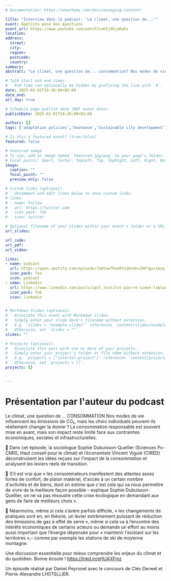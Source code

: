 ```yaml
---
# Documentation: https://wowchemy.com/docs/managing-content/

title: "Interview dans le podcast: 'Le climat, une question de...'"
event: Baptiste pose des questions
event_url: https://www.youtube.com/watch?v=HIjdkjaRaEs
location:
address:
  street:
  city:
  region:
  postcode:
  country:
summary:
abstract: "Le climat, une question de... consommation? Nos modes de vie influencent les émissions de CO₂, mais les choix individuels peuvent-ils réellement changer la donne ? La consommation responsable est souvent mise en avant, mais son impact reste limité face aux contraintes économiques, sociales et infrastructurelles. Dans cet épisode, la sociologue Sophie Dubuisson-Quellier (Sciences Po-CNRS, Haut conseil pour le climat) et l’économiste Vincent Viguié (CIRED) déconstruisent les idées reçues sur l’impact de la consommation et analysent les leviers réels de transition."

# Talk start and end times.
#   End time can optionally be hidden by prefixing the line with `#`.
date: 2025-02-01T19:30:00+02:00
date_end: 
all_day: true

# Schedule page publish date (NOT event date).
publishDate: 2025-02-01T19:30:00+02:00

authors: []
tags: ['adaptation policies','heatwave','Sustainable city development']

# Is this a featured event? (true/false)
featured: false

# Featured image
# To use, add an image named `featured.jpg/png` to your page's folder. 
# Focal points: Smart, Center, TopLeft, Top, TopRight, Left, Right, BottomLeft, Bottom, BottomRight.
image:
  caption: ""
  focal_point: ""
  preview_only: false

# Custom links (optional).
#   Uncomment and edit lines below to show custom links.
# links:
# - name: Follow
#   url: https://twitter.com
#   icon_pack: fab
#   icon: twitter

# Optional filename of your slides within your event's folder or a URL.
url_slides:

url_code:
url_pdf:
url_video: 

links:
- name: podcast
  url: https://open.spotify.com/episode/7GmYowfPwnRYu38vohuJKP?go=1&sp_cid=5fc54358c8dc562a9be0ac76fe1af620&utm_source=embed_player_p&utm_medium=desktop&nd=1&dlsi=5a934463712841b7
  icon_pack: fas
  icon: podcast
- name: Linkedin
  url: https://www.linkedin.com/posts/ipsl_institut-pierre-simon-laplace_ipslabrlaplaceabrtoabrbe-leclimatunequestionde-activity-7291021347286073344-jDnm?utm_source=share&utm_medium=member_desktop&rcm=ACoAAADvXFIBSNdjZW2epW9vF0R2P82FZi0YTdM
  icon_pack: fab
  icon: linkedin


# Markdown Slides (optional).
#   Associate this event with Markdown slides.
#   Simply enter your slide deck's filename without extension.
#   E.g. `slides = "example-slides"` references `content/slides/example-slides.md`.
#   Otherwise, set `slides = ""`.
slides: ""

# Projects (optional).
#   Associate this post with one or more of your projects.
#   Simply enter your project's folder or file name without extension.
#   E.g. `projects = ["internal-project"]` references `content/project/deep-learning/index.md`.
#   Otherwise, set `projects = []`.
projects: []


---
```


# Présentation par l'auteur du podcast

Le climat, une question de ... CONSOMMATION
Nos modes de vie influencent les émissions de CO₂, mais les choix individuels peuvent-ils réellement changer la donne ? La consommation responsable est souvent mise en avant, mais son impact reste limité face aux contraintes économiques, sociales et infrastructurelles.

🏪 Dans cet épisode, la sociologue Sophie Dubuisson-Quellier (Sciences Po-CNRS, Haut conseil pour le climat) et l’économiste Vincent Viguié (CIRED) déconstruisent les idées reçues sur l’impact de la consommation et analysent les leviers réels de transition.

👗 S’il est vrai que « les consommateurs manifestent des attentes assez fortes de confort, de plaisir matériel, d'accès à un certain nombre d'activités et de biens, dont on estime que c'est cela qui va nous permettre de vivre de la meilleure façon possible – explique Sophie Dubuisson-Quellier, on ne va pas résoudre cette crise écologique en demandant aux gens de faire de meilleurs choix ».

🍭 Néanmoins, même si cela s’avère parfois difficile, « les changements de pratiques sont en, en théorie, un levier extrêmement puissant de réduction des émissions de gaz à effet de serre », même si cela va à l’encontre des intérêts économiques de certains acteurs ou demande un effort au moins aussi important que l’énergie dépensée pour « maintenir l'existant sur les territoires »,– comme par exemple les stations de ski de moyenne montagne.

Une discussion essentielle pour mieux comprendre les enjeux du climat et du quotidien. Bonne écoute !
https://lnkd.in/eHUAXFmz

Un épisode réalisé par Daniel Peyronel avec le concours de Cléo Derwel et Pierre-Alexandre LHOTELLIER.

